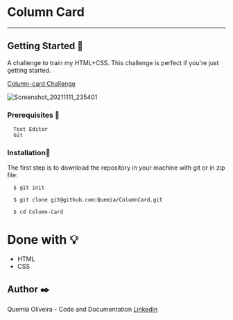 # Column Card

--------------------------


## Getting Started :rocket:

A challenge to train my HTML+CSS. This challenge is perfect if you're just getting started. 

[Column-card Challenge](https://www.frontendmentor.io/challenges/3column-preview-card-component-pH92eAR2-)

![Screenshot_20211111_235401](https://user-images.githubusercontent.com/55935949/141402413-1545cfff-3c46-4b76-b8b2-fc66721e7ff2.png)

### Prerequisites :page_with_curl:

  ```
    Text Editor
    Git
  ```

### Installation:wrench:

The first step is to download the repository in your machine with git or in zip file:

  ```shell
    $ git init

    $ git clone git@github.com:Quemia/ColumnCard.git

    $ cd Column-Card
```


# Done with :bulb:

  + HTML
  + CSS
      
  

## Author :black_nib:

Quemia Oliveira - Code and Documentation [Linkedin](https://www.linkedin.com/in/quemia-caroline-alves-de-oliveira-635042209/)

  
  
  
